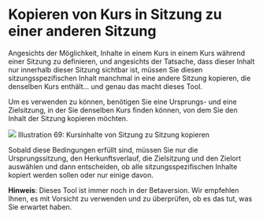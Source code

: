 # Kopieren von Kurs in Sitzung zu einer anderen Sitzung

Angesichts der Möglichkeit, Inhalte in einem Kurs in einem Kurs während einer Sitzung zu definieren, und angesichts der Tatsache, dass dieser Inhalt nur innerhalb dieser Sitzung sichtbar ist, müssen Sie diesen sitzungsspezifischen Inhalt manchmal in eine andere Sitzung kopieren, die denselben Kurs enthält... und genau das macht dieses Tool.

Um es verwenden zu können, benötigen Sie eine Ursprungs- und eine Zielsitzung, in der Sie denselben Kurs finden können, von dem Sie den Inhalt der Sitzung kopieren möchten.

![](../../.gitbook/assets/graficos84%20%285%29.png)
Illustration 69: Kursinhalte von Sitzung zu Sitzung kopieren

Sobald diese Bedingungen erfüllt sind, müssen Sie nur die Ursprungssitzung, den Herkunftsverlauf, die Zielsitzung und den Zielort auswählen und dann entscheiden, ob alle sitzungsspezifischen Inhalte kopiert werden sollen oder nur einige davon.

**Hinweis**: Dieses Tool ist immer noch in der Betaversion. Wir empfehlen Ihnen, es mit Vorsicht zu verwenden und zu überprüfen, ob es das tut, was Sie erwartet haben.